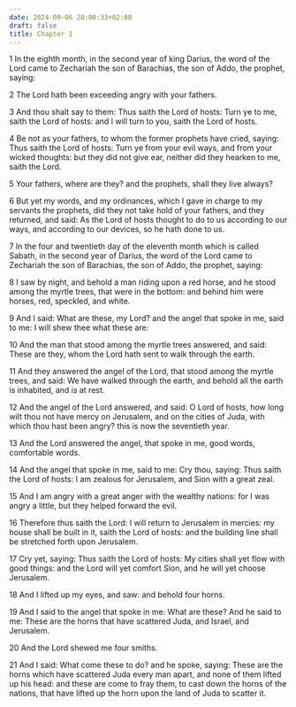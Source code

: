 ```yaml
---
date: 2024-09-06 20:00:33+02:00
draft: false
title: Chapter 1
---
```




1 In the eighth month, in the second year of king Darius, the word of the Lord came to Zechariah the son of Barachias, the son of Addo, the prophet, saying:

2 The Lord hath been exceeding angry with your fathers.

3 And thou shalt say to them: Thus saith the Lord of hosts: Turn ye to me, saith the Lord of hosts: and I will turn to you, saith the Lord of hosts.

4 Be not as your fathers, to whom the former prophets have cried, saying: Thus saith the Lord of hosts: Turn ye from your evil ways, and from your wicked thoughts: but they did not give ear, neither did they hearken to me, saith the Lord.

5 Your fathers, where are they? and the prophets, shall they live always?

6 But yet my words, and my ordinances, which I gave in charge to my servants the prophets, did they not take hold of your fathers, and they returned, and said: As the Lord of hosts thought to do to us according to our ways, and according to our devices, so he hath done to us.

7 In the four and twentieth day of the eleventh month which is called Sabath, in the second year of Darius, the word of the Lord came to Zechariah the son of Barachias, the son of Addo, the prophet, saying:

8 I saw by night, and behold a man riding upon a red horse, and he stood among the myrtle trees, that were in the bottom: and behind him were horses, red, speckled, and white.

9 And I said: What are these, my Lord? and the angel that spoke in me, said to me: I will shew thee what these are:

10 And the man that stood among the myrtle trees answered, and said: These are they, whom the Lord hath sent to walk through the earth.

11 And they answered the angel of the Lord, that stood among the myrtle trees, and said: We have walked through the earth, and behold all the earth is inhabited, and is at rest.

12 And the angel of the Lord answered, and said: O Lord of hosts, how long wilt thou not have mercy on Jerusalem, and on the cities of Juda, with which thou hast been angry? this is now the seventieth year.

13 And the Lord answered the angel, that spoke in me, good words, comfortable words.

14 And the angel that spoke in me, said to me: Cry thou, saying: Thus saith the Lord of hosts: I am zealous for Jerusalem, and Sion with a great zeal.

15 And I am angry with a great anger with the wealthy nations: for I was angry a little, but they helped forward the evil.

16 Therefore thus saith the Lord: I will return to Jerusalem in mercies: my house shall be built in it, saith the Lord of hosts: and the building line shall be stretched forth upon Jerusalem.

17 Cry yet, saying: Thus saith the Lord of hosts: My cities shall yet flow with good things: and the Lord will yet comfort Sion, and he will yet choose Jerusalem.

18 And I lifted up my eyes, and saw: and behold four horns.

19 And I said to the angel that spoke in me: What are these? And he said to me: These are the horns that have scattered Juda, and Israel, and Jerusalem.

20 And the Lord shewed me four smiths.

21 And I said: What come these to do? and he spoke, saying: These are the horns which have scattered Juda every man apart, and none of them lifted up his head: and these are come to fray them, to cast down the horns of the nations, that have lifted up the horn upon the land of Juda to scatter it.

